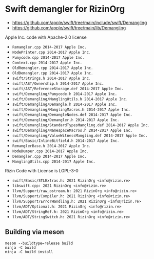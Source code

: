 # Swift demangler for RizinOrg

* https://github.com/apple/swift/tree/main/include/swift/Demangling
* https://github.com/apple/swift/tree/main/lib/Demangling

Apple Inc. code with Apache-2.0 license
* `Remangler.cpp 2014-2017 Apple Inc.`
* `NodePrinter.cpp 2014-2017 Apple Inc.`
* `Punycode.cpp 2014-2017 Apple Inc.`
* `Context.cpp 2014-2017 Apple Inc.`
* `OldRemangler.cpp 2014-2017 Apple Inc.`
* `OldDemangler.cpp 2014-2017 Apple Inc.`
* `swift/Strings.h 2014-2017 Apple Inc.`
* `swift/AST/Ownership.h 2014-2017 Apple Inc.`
* `swift/AST/ReferenceStorage.def 2014-2017 Apple Inc.`
* `swift/Demangling/Punycode.h 2014-2017 Apple Inc.`
* `swift/Demangling/ManglingUtils.h 2014-2017 Apple Inc.`
* `swift/Demangling/Demangle.h 2014-2017 Apple Inc.`
* `swift/Demangling/ManglingMacros.h 2014-2017 Apple Inc.`
* `swift/Demangling/DemangleNodes.def 2014-2017 Apple Inc.`
* `swift/Demangling/Demangler.h 2014-2017 Apple Inc.`
* `swift/Demangling/StandardTypesMangling.def 2014-2017 Apple Inc.`
* `swift/Demangling/NamespaceMacros.h 2014-2017 Apple Inc.`
* `swift/Demangling/ValueWitnessMangling.def 2014-2017 Apple Inc.`
* `swift/Basic/InlineBitfield.h 2014-2017 Apple Inc.`
* `RemanglerBase.h 2014-2017 Apple Inc.`
* `NodeDumper.cpp 2014-2017 Apple Inc.`
* `Demangler.cpp 2014-2017 Apple Inc.`
* `ManglingUtils.cpp 2014-2017 Apple Inc.`


Rizin Code with License is LGPL-3-0
* `swift/Basic/STLExtras.h: 2021 RizinOrg <info@rizin.re>`
* `libswift.cpp: 2021 RizinOrg <info@rizin.re>`
* `llvm/Support/raw_ostream.h: 2021 RizinOrg <info@rizin.re>`
* `llvm/Support/Compiler.h: 2021 RizinOrg <info@rizin.re>`
* `llvm/Support/ErrorHandling.h: 2021 RizinOrg <info@rizin.re>`
* `llvm/ADT/Optional.h: 2021 RizinOrg <info@rizin.re>`
* `llvm/ADT/StringRef.h: 2021 RizinOrg <info@rizin.re>`
* `llvm/ADT/StringSwitch.h: 2021 RizinOrg <info@rizin.re>`

## Building via meson


```
meson --buildtype=release build
ninja -C build
ninja -C build install
```